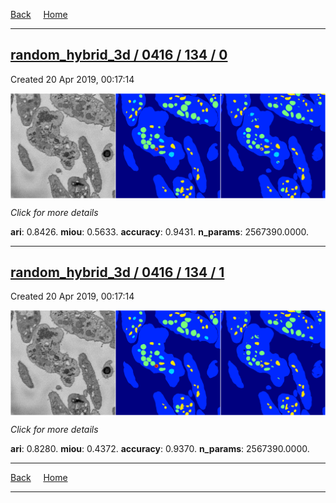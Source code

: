 
[Back](..)&nbsp;&nbsp;&nbsp;&nbsp;&nbsp;[Home](https://leapmanlab.github.io/snapshots)

---

<div class="summary"><a href="0"><h2>random_hybrid_3d / 0416 / 134 / 0</h2></a><p>Created 20 Apr 2019, 00:17:14
</p><a href="0"><img src="0/media/summary.png" align="center"></a><p>
<i>Click for more details</i>
</p></div>

**ari**: 0.8426. **miou**: 0.5633. **accuracy**: 0.9431. **n_params**: 2567390.0000. 

---

<div class="summary"><a href="1"><h2>random_hybrid_3d / 0416 / 134 / 1</h2></a><p>Created 20 Apr 2019, 00:17:14
</p><a href="1"><img src="1/media/summary.png" align="center"></a><p>
<i>Click for more details</i>
</p></div>

**ari**: 0.8280. **miou**: 0.4372. **accuracy**: 0.9370. **n_params**: 2567390.0000. 

---

[Back](..)&nbsp;&nbsp;&nbsp;&nbsp;&nbsp;[Home](https://leapmanlab.github.io/snapshots)

---